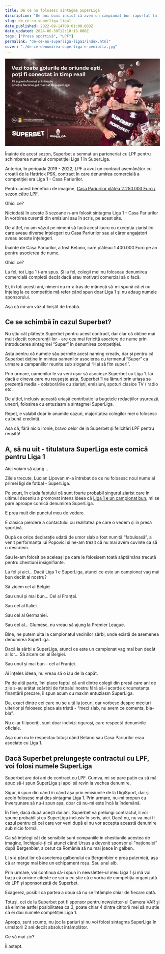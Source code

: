 ```yaml
---
title: De ce nu folosesc sintagma SuperLiga
discription: "De ani buni insist că avem un campionat bun raportat la finanțarea sa, dar titulatura Superliga mi se pare exagerată"
slug: de-ce-nu-superliga-liga1
date_published: 2022-09-14T08:01:00.000Z
date_updated: 2024-06-30T12:10:13.000Z
tags: ["Presa sportivă", "LPF"]
permalink: "de-ce-nu-superliga-liga1/index.html"
cover: "./de-ce-denumirea-superliga-e-penibila.jpg"
---
```


![Poster de promovare Superbet cu Săpunaru](./de-ce-denumirea-superliga-e-penibila.jpg)


Înainte de acest sezon, Superbet a semnat un parteneriat cu LPF pentru schimbarea numelui competiției Liga 1 în SuperLiga.

Anterior, în perioada 2019 - 2022, LPF a avut un contract asemănător cu croații de la Hattrick PSK, contract în care denumirea comercială a competiției era Liga 1 - Casa Pariurilor.

Pentru acest beneficiu de imagine, [Casa Pariurilor plătea 2.250.000 Euro / sezon către LPF](https://playresponsibly.ro/investigatii/cutremur-in-fotbalul-romanesc-lpf-a-ramas-fara-sponsorul-principal-129).

Ghici ce?

Niciodată în aceste 3 sezoane n-am folosit sintagma Liga 1 - Casa Pariurilor în vorbirea curentă din emisiuni sau în scris, pe acest site.

De altfel, nu am văzut pe nimeni să facă acest lucru cu excepția ziariștilor care aveau diverse înțelegeri cu Casa Pariurilor sau ai căror angajatori aveau aceste înțelegeri.

Înainte de Casa Pariurilor, a fost Betano, care plăteau 1.400.000 Euro pe an pentru asocierea de nume.

Ghici ce?

La fel, tot Liga 1 i-am spus. Și la fel, colegii mei nu foloseau denumirea comercială completă decât dacă erau motivați comercial să o facă.

Ei, în toți acești ani, nimeni nu m-a tras de mânecă să-mi spună că ei nu înțeleg la ce competiție mă refer când spun doar Liga 1 și nu adaug numele sponsorului.

Așa că mi-am văzut liniștit de treabă.

## Ce se schimbă în cazul Superbet?

Nu știu cât plătește Superbet pentru acest contract, dar clar că obține mai mult decât concurenții lor - are cea mai fericită asociere de nume prin introducerea sintagmei “Super” în denumirea competiției.

Asta pentru că numele său permite acest naming creativ, dar și pentru că Superbet deține în mintea oamenilor asocierea cu termenul “Super” ca urmare a campaniilor reunite sub sloganul “Hai să fim super!”.

Prin urmare, oamenilor le va veni ușor să asocieze Superbet cu Liga 1. Iar dacă e cineva care nu reușește asta, Superbet îl va lămuri prin uriașa sa prezență media - colaborările cu ziariști, emisiuni, spoturi clasice TV / radio etc.

De altfel, inclusiv această uriașă contribuție la bugetele redacțiilor ușurează, uneori, folosirea cu entuziasm a sintagmei SuperLiga.

Repet, e valabil doar în anumite cazuri, majoritatea colegilor mei o folosesc cu bună credință.

Așa că, fără nicio ironie, bravo celor de la Superbet și felicitări LPF pentru reușită!

## A, să nu uit - titulatura SuperLiga este comică pentru Liga 1

Aici voiam să ajung…

Zilele trecute, Lucian Lipovan m-a întrebat de ce nu folosesc noul nume al primei ligi de fotbal - SuperLiga.

Pe scurt, în ciuda faptului că sunt foarte probabil singurul ziarist care în ultimul deceniu a promovat intens ideea că [Liga 1 e un campionat bun](https://www.cmeravar.ro/de-ce-liga1-e-campionat-bun), mi se pare aproape comică denumirea SuperLiga.

E prea mult din punctul meu de vedere.

E clasica pierdere a contactului cu realitatea pe care o vedem și în presa sportivă.

După ce orice declarație udată de umor slab a fost numită “fabuloasă”, a venit performanța lui Popovici și ne-am trezit că nu mai avem cuvinte ca să o descriem.

Sau le-am folosit pe aceleași pe care le folosisem toată săptămâna trecută pentru chestiuni insignifiante.

La fel și aici… Dacă Liga 1 e SuperLiga, atunci ce este un campionat vag mai bun decât al nostru?

Să zicem cel al Belgiei.

Sau unul și mai bun… Cel al Franței.

Sau cel al Italiei.

Sau cel al Germaniei.

Sau cel al… Glumesc, nu vreau să ajung la Premier League.

Bine, ne putem uita la campionatul vecinilor sârbi, unde există de asemenea denumirea SuperLiga.

Dacă la sârbi e SuperLiga, atunci ce este un campionat vag mai bun decât al lor… Să zicem cel al Belgiei.

Sau unul și mai bun -  cel al Franței.

Ai înțeles ideea, nu vreau să o iau de la capăt.

Pe de altă parte, îmi place faptul că unii dintre colegii din presă care ani de zile s-au arătat scârbiți de fotbalul nostru fără să-i acorde circumstanța finanțării precare, îi spun acum cu maxim entuziasm SuperLiga.

Da, exact dintre cei care nu se uită la jocuri, dar vorbesc despre meciuri ulterior și folosesc placa aia tristă - “meci slab, nu avem ce comenta, bla-bla”.

Nu c-ar fi ipocriți, sunt doar indivizi riguroși, care respectă denumirile oficiale.

Așa cum nu le respectau totuși când Betano sau Casa Pariurilor erau asociate cu Liga 1.

## Dacă Superbet prelungește contractul cu LPF, voi folosi numele SuperLiga

Superbet are doi ani de contract cu LPF. Cumva, mi se pare puțin ca să mă apuc să-i spun SuperLiga și apoi să revin la vechea denumire.

Sigur, îi spun din când în când așa prin emisiunile de la DigiSport, dar și acolo folosesc mai des sintagma Liga 1. Prin urmare, nu-mi propun cu înverșunare să nu-i spun așa, doar că nu-mi este încă la îndemână.

În fine, dacă după acești doi ani, Superbet va prelungi contractul, îi voi spune probabil și eu SuperLiga inclusiv în scris, aici. Dacă nu, nu va mai fi cazul pentru că cei care vor veni după ei nu vor accepta această denumire sub nicio formă.

Ca să înțelegi cât de sensibile sunt companiile în chestiunile acestea de imagine, închipuie-ți că atunci când Ursus a devenit sponsor al "naționalei" după Bergenbier, a cerut ca România să nu mai joace în galben.

Li s-a părut lor că asocierea galbenului cu Bergenbier e prea puternică, așa că ar merge mai bine un echipament roșu. Sau unul alb.

Prin urmare, voi continua să-i spun în newsletter-ul meu Liga 1 și mă voi baza că oricine citește ce scriu eu știe că e vorba de competiția organizată de LPF și sponsorizată de Superbet.

Exagerez, posibil ca partea a doua să nu se întâmple chiar de fiecare dată.

Totuși, cei de la Superbet pot fi sponsor pentru newsletter-ul Camera VAR și să elimine astfel posibilitatea ca 3, poate chiar 4 dintre cititorii mei să nu știe că ei dau numele competiției Liga 1.

Apropo, sunt scump, nu joc la pariuri și nu voi folosi sintagma SuperLiga în următorii 2 ani decât absolut întâmplător.

Ce să mai zic?

Îi aștept.
